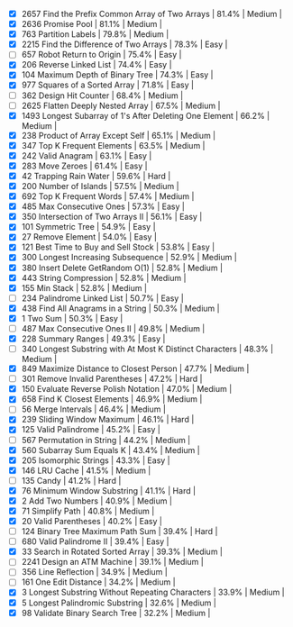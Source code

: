 - [x] 2657 Find the Prefix Common Array of Two Arrays           | 81.4%  | Medium |
- [x] 2636 Promise Pool                                         | 81.1%  | Medium |
- [x] 763 Partition Labels                                      | 79.8%  | Medium |
- [x] 2215 Find the Difference of Two Arrays                    | 78.3%  | Easy   |
- [ ] 657 Robot Return to Origin                                | 75.4%  | Easy   |
- [x] 206 Reverse Linked List                                   | 74.4%  | Easy   |
- [x] 104 Maximum Depth of Binary Tree                          | 74.3%  | Easy   |
- [x] 977 Squares of a Sorted Array                             | 71.8%  | Easy   |
- [ ] 362 Design Hit Counter                                    | 68.4%  | Medium |
- [ ] 2625 Flatten Deeply Nested Array                          | 67.5%  | Medium |
- [x] 1493 Longest Subarray of 1's After Deleting One Element   | 66.2%  | Medium |
- [x] 238 Product of Array Except Self                          | 65.1%  | Medium |
- [x] 347 Top K Frequent Elements                               | 63.5%  | Medium |
- [x] 242 Valid Anagram                                         | 63.1%  | Easy   |
- [x] 283 Move Zeroes                                           | 61.4%  | Easy   |
- [x] 42 Trapping Rain Water                                    | 59.6%  | Hard   |
- [x] 200 Number of Islands                                     | 57.5%  | Medium |
- [x] 692 Top K Frequent Words                                  | 57.4%  | Medium |
- [x] 485 Max Consecutive Ones                                  | 57.3%  | Easy   |
- [x] 350 Intersection of Two Arrays II                         | 56.1%  | Easy   |
- [x] 101 Symmetric Tree                                        | 54.9%  | Easy   |
- [x] 27 Remove Element                                         | 54.0%  | Easy   |
- [x] 121 Best Time to Buy and Sell Stock                       | 53.8%  | Easy   |
- [x] 300 Longest Increasing Subsequence                        | 52.9%  | Medium |
- [x] 380 Insert Delete GetRandom O(1)                          | 52.8%  | Medium |
- [x] 443 String Compression                                    | 52.8%  | Medium |
- [x] 155 Min Stack                                             | 52.8%  | Medium |
- [ ] 234 Palindrome Linked List                                | 50.7%  | Easy   |
- [x] 438 Find All Anagrams in a String                         | 50.3%  | Medium |
- [x] 1 Two Sum                                                 | 50.3%  | Easy   |
- [ ] 487 Max Consecutive Ones II                               | 49.8%  | Medium |
- [x] 228 Summary Ranges                                        | 49.3%  | Easy   |
- [ ] 340 Longest Substring with At Most K Distinct Characters  | 48.3%  | Medium |
- [x] 849 Maximize Distance to Closest Person                   | 47.7%  | Medium |
- [ ] 301 Remove Invalid Parentheses                            | 47.2%  | Hard   |
- [x] 150 Evaluate Reverse Polish Notation                      | 47.0%  | Medium |
- [x] 658 Find K Closest Elements                               | 46.9%  | Medium |
- [ ] 56 Merge Intervals                                        | 46.4%  | Medium |
- [x] 239 Sliding Window Maximum                                | 46.1%  | Hard   |
- [x] 125 Valid Palindrome                                      | 45.2%  | Easy   |
- [ ] 567 Permutation in String                                 | 44.2%  | Medium |
- [x] 560 Subarray Sum Equals K                                 | 43.4%  | Medium |
- [x] 205 Isomorphic Strings                                    | 43.3%  | Easy   |
- [x] 146 LRU Cache                                             | 41.5%  | Medium |
- [ ] 135 Candy                                                 | 41.2%  | Hard   |
- [x] 76 Minimum Window Substring                               | 41.1%  | Hard   |
- [x] 2 Add Two Numbers                                         | 40.9%  | Medium |
- [x] 71 Simplify Path                                          | 40.8%  | Medium |
- [x] 20 Valid Parentheses                                      | 40.2%  | Easy   |
- [ ] 124 Binary Tree Maximum Path Sum                          | 39.4%  | Hard   |
- [ ] 680 Valid Palindrome II                                   | 39.4%  | Easy   |
- [x] 33 Search in Rotated Sorted Array                         | 39.3%  | Medium |
- [ ] 2241 Design an ATM Machine                                | 39.1%  | Medium |
- [ ] 356 Line Reflection                                       | 34.9%  | Medium |
- [ ] 161 One Edit Distance                                     | 34.2%  | Medium |
- [x] 3 Longest Substring Without Repeating Characters          | 33.9%  | Medium |
- [x] 5 Longest Palindromic Substring                           | 32.6%  | Medium |
- [x] 98 Validate Binary Search Tree                            | 32.2%  | Medium |
